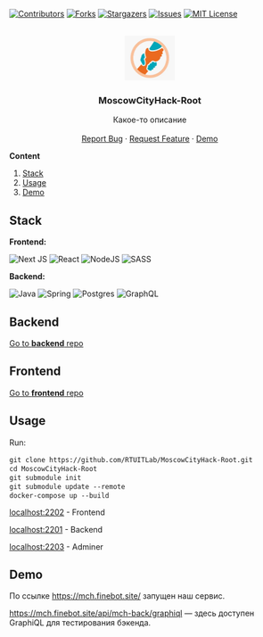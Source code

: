 <div id="top"></div>

[![Contributors][contributors-shield]][contributors-url]
[![Forks][forks-shield]][forks-url]
[![Stargazers][stars-shield]][stars-url]
[![Issues][issues-shield]][issues-url]
[![MIT License][license-shield]][license-url]

<br />
<div align="center">
  <a href="https://github.com/RTUITLab/MoscowCityHack-Root">
    <img src="img/logo.webp" alt="Logo" width="90" height="80">
  </a>

<h3 align="center">MoscowCityHack-Root</h3>

  <p align="center">
    Какое-то описание
    <br />
    <br />
    <a href="https://github.com/RTUITLab/MoscowCityHack-Root/issues">Report Bug</a>
    ·
    <a href="https://github.com/RTUITLab/MoscowCityHack-Root/issues">Request Feature</a>
    ·
    <a href="https://mch.finebot.site/">Demo</a>
  </p>
</div>

**Content**

1. [Stack](#stack)
2. [Usage](#usage)
3. [Demo](#demo)

## Stack

**Frontend:**

![Next JS](https://img.shields.io/badge/Next-black?style=for-the-badge&logo=next.js&logoColor=white)
![React](https://img.shields.io/badge/react-%2320232a.svg?style=for-the-badge&logo=react&logoColor=%2361DAFB)
![NodeJS](https://img.shields.io/badge/node.js-6DA55F?style=for-the-badge&logo=node.js&logoColor=white)
![SASS](https://img.shields.io/badge/SASS-hotpink.svg?style=for-the-badge&logo=SASS&logoColor=white)


**Backend:**

![Java](https://img.shields.io/badge/java-%23ED8B00.svg?style=for-the-badge&logo=java&logoColor=white)
![Spring](https://img.shields.io/badge/spring-%236DB33F.svg?style=for-the-badge&logo=spring&logoColor=white)
![Postgres](https://img.shields.io/badge/postgres-%23316192.svg?style=for-the-badge&logo=postgresql&logoColor=white)
![GraphQL](https://img.shields.io/badge/-GraphQL-E10098?style=for-the-badge&logo=graphql&logoColor=white)

## Backend

<a href="https://github.com/RTUITLab/MoscowCityHack-Back">Go to <b>backend</b> repo</a>

## Frontend

<a href="https://github.com/RTUITLab/MoscowCityHack-Back">Go to <b>frontend</b> repo</a>

## Usage

Run:

```
git clone https://github.com/RTUITLab/MoscowCityHack-Root.git
cd MoscowCityHack-Root
git submodule init
git submodule update --remote
docker-compose up --build
```

[localhost:2202](http://localhost:2202) - Frontend

[localhost:2201](http://localhost:2201) - Backend

[localhost:2203](http://localhost:2203) - Adminer

[contributors-shield]: https://img.shields.io/github/contributors/rtuitlab/MoscowCityHack-Root.svg
[contributors-url]: https://github.com/RTUITLab/MoscowCityHack-Root/graphs/contributors
[forks-shield]: https://img.shields.io/github/forks/RTUITLab/MoscowCityHack-Root.svg
[forks-url]: https://github.com/RTUITLab/MoscowCityHack-Root/network/members
[stars-shield]: https://img.shields.io/github/stars/RTUITLab/MoscowCityHack-Root.svg
[stars-url]: https://github.com/RTUITLab/MoscowCityHack-Root/stargazers
[issues-shield]: https://img.shields.io/github/issues/RTUITLab/MoscowCityHack-Root.svg
[issues-url]: https://github.com/RTUITLab/MoscowCityHack-Root/issues
[license-shield]: https://img.shields.io/github/license/RTUITLab/MoscowCityHack-Root.svg
[license-url]: https://github.com/RTUITLab/MoscowCityHack-Root/blob/master/LICENSE.txt
[linkedin-shield]: https://img.shields.io/badge/-LinkedIn-black.svg?logo=linkedin&colorB=555
[linkedin-url]: https://linkedin.com/in/RTUITLab
[product-screenshot]: images/screenshot.png

## Demo

По ссылке https://mch.finebot.site/ запущен наш сервис. 

https://mch.finebot.site/api/mch-back/graphiql — здесь доступен GraphiQL для тестирования бэкенда.
